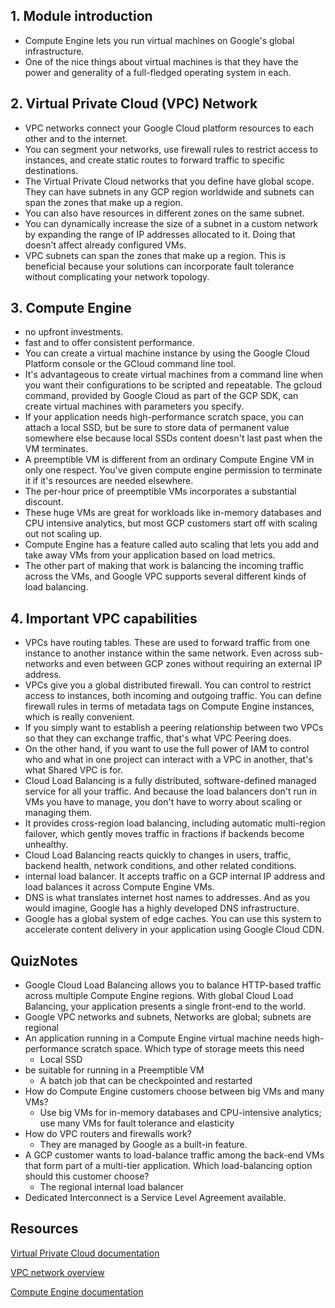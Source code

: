 ## 1. Module introduction

* Compute Engine lets you run virtual machines on Google's global infrastructure.
* One of the nice things about virtual machines is that they have the power and generality of a full-fledged operating system in each.

## 2. Virtual Private Cloud (VPC) Network

* VPC networks connect your Google Cloud platform resources to each other and to the internet.
* You can segment your networks, use firewall rules to restrict access to instances, and create static routes to forward traffic to specific destinations.
* The Virtual Private Cloud networks that you define have global scope. They can have subnets in any GCP region worldwide and subnets can span the zones that make up a region.
* You can also have resources in different zones on the same subnet.
* You can dynamically increase the size of a subnet in a custom network by expanding the range of IP addresses allocated to it. Doing that doesn’t affect already configured VMs.
* VPC subnets can span the zones that make up a region. This is beneficial because your solutions can incorporate fault tolerance without complicating your network topology.

## 3. Compute Engine

* no upfront investments.
* fast and to offer consistent performance.
* You can create a virtual machine instance by using the Google Cloud Platform console or the GCloud command line tool.
* It's advantageous to create virtual machines from a command line when you want their configurations to be scripted and repeatable. The gcloud command, provided by Google Cloud as part of the GCP SDK, can create virtual machines with parameters you specify.
* If your application needs high-performance scratch space, you can attach a local SSD, but be sure to store data of permanent value somewhere else because local SSDs content doesn't last past when the VM terminates. 
* A preemptible VM is different from an ordinary Compute Engine VM in only one respect. You've given compute engine permission to terminate it if it's resources are needed elsewhere.
* The per-hour price of preemptible VMs incorporates a substantial discount.
* These huge VMs are great for workloads like in-memory databases and CPU intensive analytics, but most GCP customers start off with scaling out not scaling up.
* Compute Engine has a feature called auto scaling that lets you add and take away VMs from your application based on load metrics. 
* The other part of making that work is balancing the incoming traffic across the VMs, and Google VPC supports several different kinds of load balancing.

## 4. Important VPC capabilities

* VPCs have routing tables. These are used to forward traffic from one instance to another instance within the same network. Even across sub-networks and even between GCP zones without requiring an external IP address. 
* VPCs give you a global distributed firewall. You can control to restrict access to instances, both incoming and outgoing traffic. You can define firewall rules in terms of metadata tags on Compute Engine instances, which is really convenient.
* If you simply want to establish a peering relationship between two VPCs so that they can exchange traffic, that's what VPC Peering does.
* On the other hand, if you want to use the full power of IAM to control who and what in one project can interact with a VPC in another, that's what Shared VPC is for. 
* Cloud Load Balancing is a fully distributed, software-defined managed service for all your traffic. And because the load balancers don't run in VMs you have to manage, you don't have to worry about scaling or managing them.
* It provides cross-region load balancing, including automatic multi-region failover, which gently moves traffic in fractions if backends become unhealthy.
* Cloud Load Balancing reacts quickly to changes in users, traffic, backend health, network conditions, and other related conditions.
* internal load balancer. It accepts traffic on a GCP internal IP address and load balances it across Compute Engine VMs.
* DNS is what translates internet host names to addresses. And as you would imagine, Google has a highly developed DNS infrastructure. 
* Google has a global system of edge caches. You can use this system to accelerate content delivery in your application using Google Cloud CDN. 

## QuizNotes

* Google Cloud Load Balancing allows you to balance HTTP-based traffic across multiple Compute Engine regions. With global Cloud Load Balancing, your application presents a single front-end to the world.
* Google VPC networks and subnets, Networks are global; subnets are regional
* An application running in a Compute Engine virtual machine needs high-performance scratch space. Which type of storage meets this need
	* Local SSD
* be suitable for running in a Preemptible VM
	* A batch job that can be checkpointed and restarted
* How do Compute Engine customers choose between big VMs and many VMs?
	* Use big VMs for in-memory databases and CPU-intensive analytics; use many VMs for fault tolerance and elasticity
* How do VPC routers and firewalls work?
	* They are managed by Google as a built-in feature.
* A GCP customer wants to load-balance traffic among the back-end VMs that form part of a multi-tier application. Which load-balancing option should this customer choose?
	* The regional internal load balancer
* Dedicated Interconnect is a Service Level Agreement available.

## Resources

[Virtual Private Cloud documentation](https://cloud.google.com/vpc/docs/)

[VPC network overview](https://cloud.google.com/vpc/docs/vpc)

[Compute Engine documentation](https://www.coursera.org/learn/gcp-fundamentals/quiz/mB4ui/compute-engine)